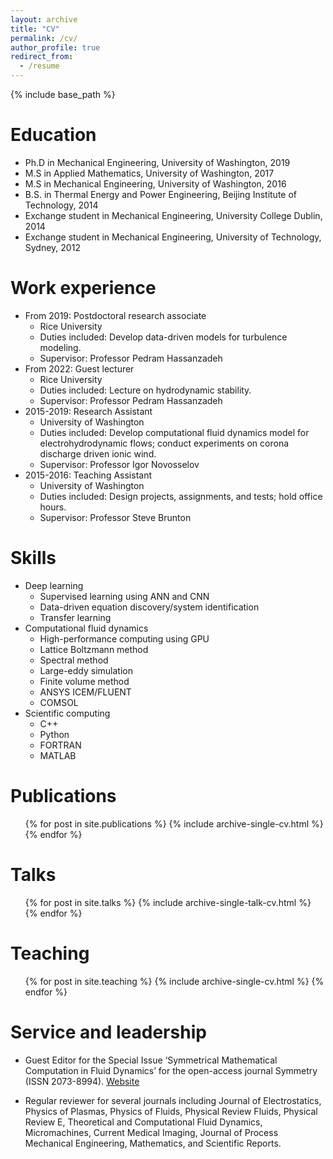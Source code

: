 ```yaml
---
layout: archive
title: "CV"
permalink: /cv/
author_profile: true
redirect_from:
  - /resume
---
```


{% include base_path %}

Education
======
* Ph.D in Mechanical Engineering, University of Washington, 2019
* M.S  in Applied Mathematics, University of Washington, 2017
* M.S  in Mechanical Engineering, University of Washington, 2016
* B.S. in Thermal Energy and Power Engineering, Beijing Institute of Technology, 2014
* Exchange student in Mechanical Engineering, University College Dublin, 2014
* Exchange student in Mechanical Engineering, University of Technology, Sydney, 2012

Work experience
======
* From 2019: Postdoctoral research associate
  * Rice University
  * Duties included: Develop data-driven models for turbulence modeling.
  * Supervisor: Professor Pedram Hassanzadeh
* From 2022: Guest lecturer
  * Rice University
  * Duties included: Lecture on hydrodynamic stability.
  * Supervisor: Professor Pedram Hassanzadeh
* 2015-2019: Research Assistant
  * University of Washington
  * Duties included: Develop computational fluid dynamics model for electrohydrodynamic flows; conduct experiments on corona discharge driven ionic wind.
  * Supervisor: Professor Igor Novosselov
* 2015-2016: Teaching Assistant
  * University of Washington
  * Duties included: Design projects, assignments, and tests; hold office hours.
  * Supervisor: Professor Steve Brunton
  
Skills
======
* Deep learning
  * Supervised learning using ANN and CNN
  * Data-driven equation discovery/system identification
  * Transfer learning
* Computational fluid dynamics
  * High-performance computing using GPU
  * Lattice Boltzmann method
  * Spectral method
  * Large-eddy simulation
  * Finite volume method
  * ANSYS ICEM/FLUENT
  * COMSOL
* Scientific computing
  * C++
  * Python
  * FORTRAN
  * MATLAB
  

Publications
======
  <ul>{% for post in site.publications %}
    {% include archive-single-cv.html %}
  {% endfor %}</ul>
  
Talks
======
  <ul>{% for post in site.talks %}
    {% include archive-single-talk-cv.html %}
  {% endfor %}</ul>
  
Teaching
======
  <ul>{% for post in site.teaching %}
    {% include archive-single-cv.html %}
  {% endfor %}</ul>
  
Service and leadership
======
* Guest Editor for the Special Issue ‘Symmetrical Mathematical Computation in Fluid Dynamics’ for the open-access 
journal Symmetry (ISSN 2073-8994). [Website](https://www.mdpi.com/journal/symmetry/special_issues/Symmetrical_Mathematical_Computation_Fluid_Dynamics)

* Regular reviewer for several journals including Journal of Electrostatics, Physics of Plasmas,
Physics of Fluids, Physical Review Fluids, Physical Review E, Theoretical and 
Computational Fluid Dynamics, Micromachines, Current Medical Imaging, Journal of 
Process Mechanical Engineering, Mathematics, and Scientific Reports.


